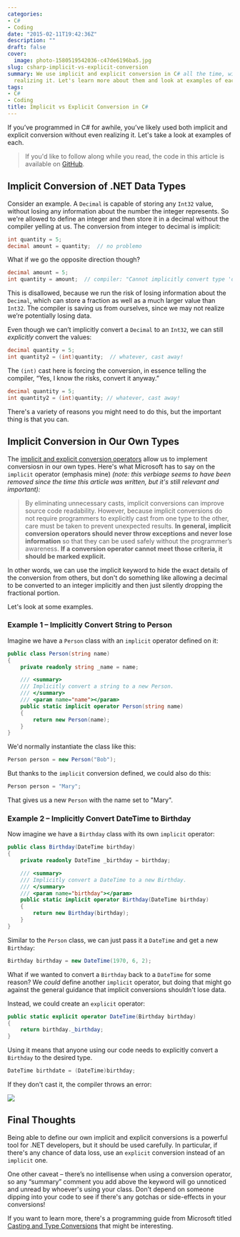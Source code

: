 ```yaml
---
categories:
- C#
- Coding
date: "2015-02-11T19:42:36Z"
description: ""
draft: false
cover:
  image: photo-1580519542036-c47de6196ba5.jpg
slug: csharp-implicit-vs-explicit-conversion
summary: We use implicit and explicit conversion in C# all the time, without even
  realizing it. Let's learn more about them and look at examples of each.
tags:
- C#
- Coding
title: Implicit vs Explicit Conversion in C#
---
```

If you’ve programmed in C# for awhile, you’ve likely used both implicit and explicit conversion without even realizing it. Let's take a look at examples of each.

> If you'd like to follow along while you read, the code in this article is available on <a href="https://github.com/grantwinney/CSharpDotNetExamples/tree/master/GeneralConcepts/ImplicitExplicitOperators">GitHub</a>.

## Implicit Conversion of .NET Data Types

Consider an example. A `Decimal` is capable of storing any `Int32` value, without losing any information about the number the integer represents. So we're allowed to define an integer and then store it in a decimal without the compiler yelling at us. The conversion from integer to decimal is implicit:

```csharp
int quantity = 5;
decimal amount = quantity;  // no problemo
```

What if we go the opposite direction though?

```csharp
decimal amount = 5;
int quantity = amount;  // compiler: "Cannot implicitly convert type 'decimal' to 'int'"
```

This is disallowed, because we run the risk of losing information about the `Decimal`, which can store a fraction as well as a much larger value than `Int32`. The compiler is saving us from ourselves, since we may not realize we’re potentially losing data.

Even though we can’t implicitly convert a `Decimal` to an `Int32`, we can still _explicitly_ convert the values:

```csharp
decimal quantity = 5;
int quantity2 = (int)quantity;  // whatever, cast away!
```

The `(int)` cast here is forcing the conversion, in essence telling the compiler, “Yes, I know the risks, convert it anyway.”

```csharp
decimal quantity = 5;
int quantity2 = (int)quantity; // whatever, cast away!
```

There's a variety of reasons you might need to do this, but the important thing is that you can.

## Implicit Conversion in Our Own Types

The [implicit and explicit conversion operators](https://learn.microsoft.com/en-us/dotnet/csharp/language-reference/operators/user-defined-conversion-operators?redirectedfrom=MSDN) allow us to implement conversiosn in our own types. Here's what Microsoft has to say on the `implicit` operator (emphasis mine) _(note: this verbiage seems to have been removed since the time this article was written, but it's still relevant and important):_

> By eliminating unnecessary casts, implicit conversions can improve source code readability. However, because implicit conversions do not require programmers to explicitly cast from one type to the other, care must be taken to prevent unexpected results. **In general, implicit conversion operators should never throw exceptions and never lose information** so that they can be used safely without the programmer’s awareness. **If a conversion operator cannot meet those criteria, it should be marked explicit.**

In other words, we can use the implicit keyword to hide the exact details of the conversion from others, but don't do something like allowing a decimal to be converted to an integer implicitly and then just silently dropping the fractional portion.

Let's look at some examples.

### Example 1 – Implicitly Convert String to Person

Imagine we have a `Person` class with an `implicit` operator defined on it:

```csharp
public class Person(string name)
{
    private readonly string _name = name;

    /// <summary>
    /// Implicitly convert a string to a new Person.
    /// </summary>
    /// <param name="name"></param>
    public static implicit operator Person(string name)
    {
        return new Person(name);
    }
}
```

We'd normally instantiate the class like this:

```csharp
Person person = new Person("Bob");
```

But thanks to the `implicit` conversion defined, we could also do this:

```csharp
Person person = "Mary";
```

That gives us a new `Person` with the name set to "Mary".

### Example 2 – Implicitly Convert DateTime to Birthday

Now imagine we have a `Birthday` class with its own `implicit` operator:

```csharp
public class Birthday(DateTime birthday)
{
    private readonly DateTime _birthday = birthday;

    /// <summary>
    /// Implicitly convert a DateTime to a new Birthday.
    /// </summary>
    /// <param name="birthday"></param>
    public static implicit operator Birthday(DateTime birthday)
    {
        return new Birthday(birthday);
    }
}
```

Similar to the `Person` class, we can just pass it a `DateTime` and get a new `Birthday`:

```csharp
Birthday birthday = new DateTime(1970, 6, 2);
```

What if we wanted to convert a `Birthday` back to a `DateTime` for some reason? We _could_ define another `implicit` operator, but doing that might go against the general guidance that implicit conversions shouldn't lose data.

Instead, we could create an `explicit` operator:

```csharp
public static explicit operator DateTime(Birthday birthday)
{
    return birthday._birthday;
}
```

Using it means that anyone using our code needs to explicitly convert a `Birthday` to the desired type.

```csharp
DateTime birthdate = (DateTime)birthday;
```

If they don't cast it, the compiler throws an error:

![](https://grantwinney.com/content/images/2024/05/image-8.png)

## Final Thoughts

Being able to define our own implicit and explicit conversions is a powerful tool for .NET developers, but it should be used carefully. In particular, if there's any chance of data loss, use an `explicit` conversion instead of an `implicit` one.

One other caveat – there’s no intellisense when using a conversion operator, so any “summary” comment you add above the keyword will go unnoticed and unread by whoever's using your class. Don't depend on someone dipping into your code to see if there's any gotchas or side-effects in your conversions!

If you want to learn more, there's a programming guide from Microsoft titled [Casting and Type Conversions](https://learn.microsoft.com/en-us/dotnet/csharp/programming-guide/types/casting-and-type-conversions) that might be interesting.